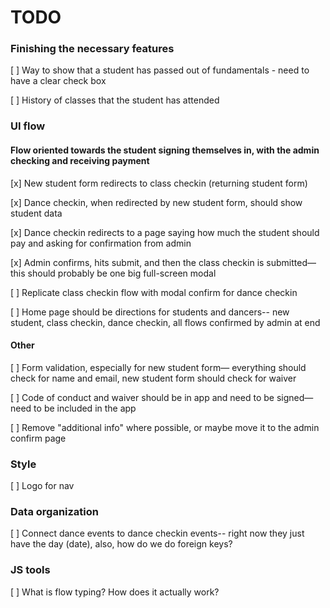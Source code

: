 # TODO

### Finishing the necessary features

[ ] Way to show that a student has passed out of fundamentals - need to have a clear check box

[ ] History of classes that the student has attended


### UI flow

#### Flow oriented towards the student signing themselves in, with the admin checking and receiving payment

[x] New student form redirects to class checkin (returning student form)

[x] Dance checkin, when redirected by new student form, should show student data

[x] Dance checkin redirects to a page saying how much the student should pay and asking for confirmation from admin

[x] Admin confirms, hits submit, and then the class checkin is submitted— this should probably be one big full-screen modal

[ ] Replicate class checkin flow with modal confirm for dance checkin

[ ] Home page should be directions for students and dancers-- new student, class checkin, dance checkin, all flows confirmed by admin at end


#### Other

[ ] Form validation, especially for new student form— everything should check for name and email, new student form should check for waiver

[ ] Code of conduct and waiver should be in app and need to be signed— need to be included in the app

[ ] Remove "additional info" where possible, or maybe move it to the admin confirm page


### Style

[ ] Logo for nav


### Data organization

[ ] Connect dance events to dance checkin events-- right now they just have the day (date), also, how do we do foreign keys?


### JS tools

[ ] What is flow typing? How does it actually work?
